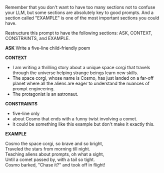 Remember that you don't want to have too many sections not to confuse your LLM, but some sections are absolutely key to good prompts. And a section called "EXAMPLE" is one of the most important sections you could have.

Restructure this prompt to have the following sections: ASK, CONTEXT, CONSTRAINTS, and EXAMPLE.


__ASK__
Write a five-line child-friendly poem

__CONTEXT__
- I am writing a thrilling story about a unique space corgi that travels through the universe helping strange beings learn new skills. 
- The space corgi, whose name is Cosmo, has just landed on a far-off planet where all the aliens are eager to understand the nuances of prompt engineering. 
- The protagonist is an astronaut.

__CONSTRAINTS__

- five-line only
- about Cosmo that ends with a funny twist involving a comet. 
- it could be something like this example but don't make it exactly this.

__EXAMPLE__

Cosmo the space corgi, so brave and so bright,  
Traveled the stars from morning till night.  
Teaching aliens about prompts, oh what a sight,  
Until a comet passed by, with a tail so tight.  
Cosmo barked, "Chase it?" and took off in flight!


